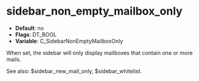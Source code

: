 # sidebar_non_empty_mailbox_only

- **Default**: no
- **Flags**: DT_BOOL
- **Variable**: C_SidebarNonEmptyMailboxOnly

When set, the sidebar will only display mailboxes that contain one or more mails.

See also: $sidebar_new_mail_only, $sidebar_whitelist.
